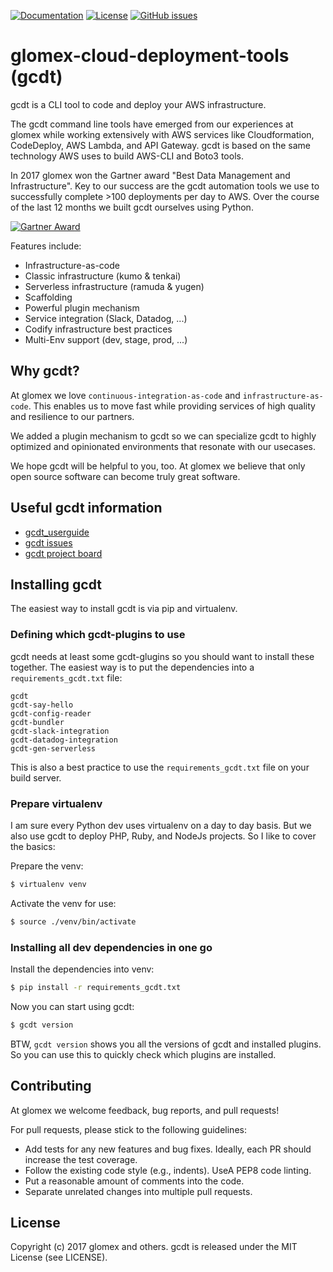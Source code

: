 [![Documentation](https://readthedocs.org/projects/beedo/badge/?version=latest)](http://gcdt.readthedocs.io/en/latest/)
[![License](http://img.shields.io/badge/license-MIT-yellowgreen.svg)](LICENSE) 
[![GitHub issues](https://img.shields.io/github/issues/glomex/glomex-cloud-deployment-tools.svg?maxAge=2592000)](https://github.com/glomex/glomex-cloud-deployment-tools/issues)

# glomex-cloud-deployment-tools (gcdt) 

gcdt is a CLI tool to code and deploy your AWS infrastructure.

The gcdt command line tools have emerged from our experiences at glomex while working extensively with AWS services like Cloudformation, CodeDeploy, AWS Lambda, and API Gateway. gcdt is based on the same technology AWS uses to build AWS-CLI and Boto3 tools. 

In 2017 glomex won the Gartner award "Best Data Management and Infrastructure". Key to our success are the gcdt automation tools we use to successfully complete >100 deployments per day to AWS. Over the course of the last 12 months we built gcdt ourselves using Python.

[![Gartner Award](https://img.youtube.com/vi/DMArRBH2wAk/mqdefault.jpg)](https://www.youtube.com/watch?v=DMArRBH2wAk)

Features include:

* Infrastructure-as-code
* Classic infrastructure (kumo & tenkai)
* Serverless infrastructure (ramuda & yugen)
* Scaffolding
* Powerful plugin mechanism
* Service integration (Slack, Datadog, ...)
* Codify infrastructure best practices
* Multi-Env support (dev, stage, prod, ...)


## Why gcdt?

At glomex we love `continuous-integration-as-code` and `infrastructure-as-code`. This enables us to move fast while providing services of high quality and resilience to our partners.

We added a plugin mechanism to gcdt so we can specialize gcdt to highly optimized and opinionated environments that resonate with our usecases.

We hope gcdt will be helpful to you, too. At glomex we believe that only open source software can become truly great software.


## Useful gcdt information

* [gcdt_userguide](http://gcdt.readthedocs.io/en/latest/)
* [gcdt issues](https://github.com/glomex/gcdt/issues)
* [gcdt project board](https://github.com/glomex/gcdt/projects/1)


## Installing gcdt

The easiest way to install gcdt is via pip and virtualenv.


### Defining which gcdt-plugins to use

gcdt needs at least some gcdt-glugins so you should want to install these together. The easiest way is to put the dependencies into a `requirements_gcdt.txt` file:

``` text
gcdt
gcdt-say-hello
gcdt-config-reader
gcdt-bundler
gcdt-slack-integration
gcdt-datadog-integration
gcdt-gen-serverless
```

This is also a best practice to use the `requirements_gcdt.txt` file on your build server.


### Prepare virtualenv

I am sure every Python dev uses virtualenv on a day to day basis. But we also use gcdt to deploy PHP, Ruby, and NodeJs projects. So I like to cover the basics:

Prepare the venv:

``` bash
$ virtualenv venv
```

Activate the venv for use:

``` bash
$ source ./venv/bin/activate
```


### Installing all dev dependencies in one go 

Install the dependencies into venv:

``` bash
$ pip install -r requirements_gcdt.txt
```

Now you can start using gcdt:

``` bash
$ gcdt version
```

BTW, `gcdt version` shows you all the versions of gcdt and installed plugins. So you can use this to quickly check which plugins are installed. 


## Contributing

At glomex we welcome feedback, bug reports, and pull requests!

For pull requests, please stick to the following guidelines:

* Add tests for any new features and bug fixes. Ideally, each PR should increase the test coverage.
* Follow the existing code style (e.g., indents). UseA PEP8 code linting.
* Put a reasonable amount of comments into the code.
* Separate unrelated changes into multiple pull requests.


## License

Copyright (c) 2017 glomex and others.
gcdt is released under the MIT License (see LICENSE).
